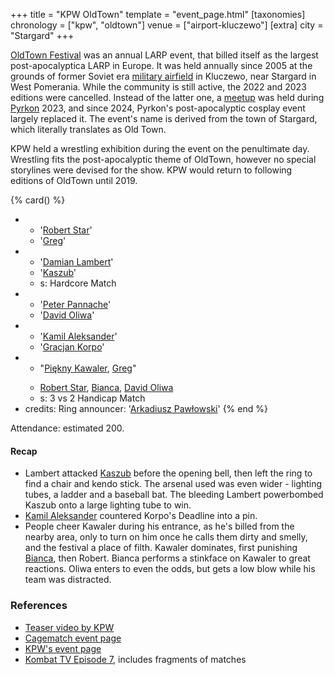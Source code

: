+++
title = "KPW OldTown"
template = "event_page.html"
[taxonomies]
chronology = ["kpw", "oldtown"]
venue = ["airport-kluczewo"]
[extra]
city = "Stargard"
+++

[OldTown Festival][oldtown] was an annual LARP event, that billed itself as the largest post-apocalyptica LARP in Europe. It was held annually since 2005 at the grounds of former Soviet era [military airfield][airfield-wiki] in Kluczewo, near Stargard in West Pomerania. While the community is still active, the 2022 and 2023 editions were cancelled. Instead of the latter one, a [meetup][oldtown-meetup] was held during [Pyrkon][pyrkon] 2023, and since 2024, Pyrkon's post-apocalyptic cosplay event largely replaced it.
The event's name is derived from the town of Stargard, which literally translates as Old Town.

KPW held a wrestling exhibition during the event on the penultimate day. Wrestling fits the post-apocalyptic theme of OldTown, however no special storylines were devised for the show. KPW would return to following editions of OldTown until 2019.

{% card() %}
- - '[Robert Star](@/w/robert-star.md)'
  - '[Greg](@/w/greg.md)'
- - '[Damian Lambert](@/w/damien-rothschild.md)'
  - '[Kaszub](@/w/kaszub.md)'
  - s: Hardcore Match
- - '[Peter Pannache](@/w/peter-pannache.md)'
  - '[David Oliwa](@/w/david-oliwa.md)'
- - '[Kamil Aleksander](@/w/kamil-aleksander.md)'
  - '[Gracjan Korpo](@/w/gracjan-korpo.md)'
- - "[Piękny Kawaler](@/w/piekny-kawaler.md), [Greg](@/w/greg.md)"
  - >
    [Robert Star](@/w/robert-star.md),
    [Bianca](@/w/bianca.md),
    [David Oliwa](@/w/david-oliwa.md)
  - s: 3 vs 2 Handicap Match
- credits:
    Ring announcer: '[Arkadiusz Pawłowski](@/w/pan-pawlowski.md)'
{% end %}

Attendance: estimated 200.

#### Recap

- Lambert attacked [Kaszub](@/w/kaszub.md) before the opening bell, then left the ring to find a chair and kendo stick. The arsenal used was even wider - lighting tubes, a ladder and a baseball bat. The bleeding Lambert powerbombed Kaszub onto a large lighting tube to win.
- [Kamil Aleksander](@/w/kamil-aleksander.md) countered Korpo's Deadline into a pin.
- People cheer Kawaler during his entrance, as he's billed from the nearby area, only to
  turn on him once he calls them dirty and smelly, and the festival a place of filth. Kawaler dominates, first punishing [Bianca](@/w/bianca.md), then Robert. Bianca performs a stinkface on Kawaler to great reactions. Oliwa enters to even the odds, but gets a low blow while his team was distracted.

### References

* [Teaser video by KPW](https://www.youtube.com/watch?v=JS6Q792lg7M)
* [Cagematch event page](https://www.cagematch.net/?id=1&nr=77904)
* [KPW's event page](https://kpwrestling.pl/events/kpw-oldtown/)
* [Kombat TV Episode 7](https://www.youtube.com/watch?v=FlDqS77ltZQ), includes fragments of matches

[oldtown]: https://oldtownfestival.net/
[airfield-wiki]: https://en.wikipedia.org/wiki/Kluczewo_Airfield
[cancel-2022-facebook]: https://www.facebook.com/OldTownPL/posts/7628871287138919
[oldtown-meetup]: https://www.facebook.com/events/563804182505079/
[pyrkon]: https://pyrkon.pl/
